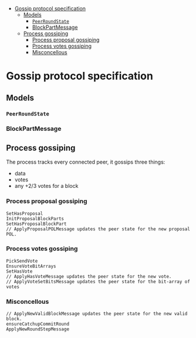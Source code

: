 - [Gossip protocol specification](#gossip-protocol-specification)
  - [Models](#models)
    - [`PeerRoundState`](#peerroundstate)
    - [BlockPartMessage](#blockpartmessage)
  - [Process gossiping](#process-gossiping)
    - [Process proposal gossiping](#process-proposal-gossiping)
    - [Process votes gossiping](#process-votes-gossiping)
    - [Misconcellous](#misconcellous)

# Gossip protocol specification

## Models
### `PeerRoundState`
### BlockPartMessage

## Process gossiping
The process tracks every connected peer, it gossips three things:
- data
- votes
- any +2/3 votes for a block

### Process proposal gossiping
```
SetHasProposal
InitProposalBlockParts
SetHasProposalBlockPart
// ApplyProposalPOLMessage updates the peer state for the new proposal POL.

```

### Process votes gossiping
```
PickSendVote
EnsureVoteBitArrays
SetHasVote
// ApplyHasVoteMessage updates the peer state for the new vote.
// ApplyVoteSetBitsMessage updates the peer state for the bit-array of votes

```

### Misconcellous
```
// ApplyNewValidBlockMessage updates the peer state for the new valid block.
ensureCatchupCommitRound
ApplyNewRoundStepMessage
```